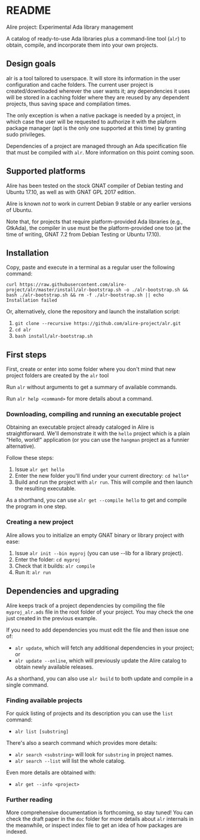 # README #
Alire project: Experimental Ada library management

A catalog of ready-to-use Ada libraries plus a command-line tool (`alr`) to obtain, compile, and incorporate them into your own projects.

## Design goals ##

alr is a tool tailored to userspace. It will store its information in the user configuration and cache folders. The current user project is created/downloaded wherever the user wants it; any dependencies it uses will be stored in a caching folder where they are reused by any dependent projects, thus saving space and compilation times.

The only exception is when a native package is needed by a project, in which case the user will be requested to authorize it with the plaform package manager (apt is the only one supported at this time) by granting sudo privileges.

Dependencies of a project are managed through an Ada specification file that must be compiled with `alr`. More information on this point coming soon.

## Supported platforms ##
Alire has been tested on the stock GNAT compiler of Debian testing and Ubuntu 17.10, as well as with GNAT GPL 2017 edition.

Alire is known _not_ to work in current Debian 9 stable or any earlier versions of Ubuntu.

Note that, for projects that require platform-provided Ada libraries (e.g., GtkAda), the compiler in use must be the platform-provided one too (at the time of writing, GNAT 7.2 from Debian Testing or Ubuntu 17.10).

## Installation ##
Copy, paste and execute in a terminal as a regular user the following command:

    curl https://raw.githubusercontent.com/alire-project/alr/master/install/alr-bootstrap.sh -o ./alr-bootstrap.sh && bash ./alr-bootstrap.sh && rm -f ./alr-bootstrap.sh || echo Installation failed

Or, alternatively, clone the repository and launch the installation script:

1. `git clone --recursive https://github.com/alire-project/alr.git`
2. `cd alr`
3. `bash install/alr-bootstrap.sh`
    
## First steps ##
First, create or enter into some folder where you don't mind that new project folders are created by the `alr` tool

Run `alr` without arguments to get a summary of available commands.

Run `alr help <command>` for more details about a command.

### Downloading, compiling and running an executable project ###
Obtaining an executable project already cataloged in Alire is straightforward. We'll demonstrate it with the `hello` project which is a plain "Hello, world!" application (or you can use the `hangman` project as a funnier alternative).

Follow these steps:

1. Issue `alr get hello`
2. Enter the new folder you'll find under your current directory: `cd hello*`
3. Build and run the project with `alr run`. This will compile and then launch the resulting executable.

As a shorthand, you can use `alr get --compile hello` to get and compile the program in one step.

### Creating a new project ###
Alire allows you to initialize an empty GNAT binary or library project with ease:

1. Issue `alr init --bin myproj` (you can use --lib for a library project).
2. Enter the folder: `cd myproj`
3. Check that it builds: `alr compile`
4. Run it: `alr run`

## Dependencies and upgrading ##
Alire keeps track of a project dependencies by compiling the file `myproj_alr.ads` file in the root folder of your project. You may check the one just created in the previous example.

If you need to add dependencies you must edit the file and then issue one of:

* `alr update`, which will fetch any additional dependencies in your project; or
* `alr update --online`, which will previously update the Alire catalog to obtain newly available releases.

As a shorthand, you can also use `alr build` to both update and compile in a single command.

### Finding available projects ###
For quick listing of projects and its description you can use the `list` command:

* `alr list [substring]`

There's also a search command which provides more details:

* `alr search <substring>` will look for `substring` in project names.
* `alr search --list` will list the whole catalog.

Even more details are obtained with:

* `alr get --info <project>`

### Further reading ###

More comprehensive documentation is forthcoming, so stay tuned! You can check the draft paper in the `doc` folder for more details about `alr` internals in the meanwhile, or inspect index file to get an idea of how packages are indexed.
